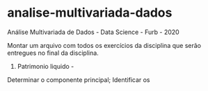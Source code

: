 # analise-multivariada-dados
Análise Multivariada de Dados - Data Science - Furb - 2020

Montar um arquivo com todos os exercícios da disciplina que serão entregues no final da disciplina.

1. Patrimonio liquido - 

Determinar o componente principal;
Identificar os 